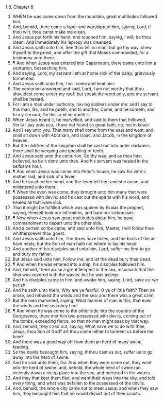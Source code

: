 1.8. Chapter 8
1. WHEN he was come down from the mountain, great multitudes followed him.
2. And, behold, there came a leper and worshipped him, saying, Lord, if thou wilt, thou canst make me clean.
3. And Jesus put forth his hand, and touched him, saying, I will; be thou clean. And immediately his leprosy was cleansed.
4. And Jesus saith unto him, See thou tell no man; but go thy way, shew thyself to the priest, and offer the gift that Moses commanded, for a testimony unto them.
5. ¶ And when Jesus was entered into Capernaum, there came unto him a centurion, beseeching him,
6. And saying, Lord, my servant lieth at home sick of the palsy, grievously tormented.
7. And Jesus saith unto him, I will come and heal him.
8. The centurion answered and said, Lord, I am not worthy that thou shouldest come under my roof: but speak the word only, and my servant shall be healed.
9. For I am a man under authority, having soldiers under me: and I say to this man, Go, and he goeth; and to another, Come, and he cometh; and to my servant, Do this, and he doeth it.
10. When Jesus heard it, he marvelled, and said to them that followed, Verily I say unto you, I have not found so great faith, no, not in Israel.
11. And I say unto you, That many shall come from the east and west, and shall sit down with Abraham, and Isaac, and Jacob, in the kingdom of heaven.
12. But the children of the kingdom shall be cast out into outer darkness: there shall be weeping and gnashing of teeth.
13. And Jesus said unto the centurion, Go thy way; and as thou hast believed, so be it done unto thee. And his servant was healed in the selfsame hour.
14. ¶ And when Jesus was come into Peter's house, he saw his wife's mother laid, and sick of a fever.
15. And he touched her hand, and the fever left her: and she arose, and ministered unto them.
16. ¶ When the even was come, they brought unto him many that were possessed with devils: and he cast out the spirits with his word, and healed all that were sick:
17. That it might be fulfilled which was spoken by Esaias the prophet, saying, Himself took our infirmities, and bare our sicknesses.
18. ¶ Now when Jesus saw great multitudes about him, he gave commandment to depart unto the other side.
19. And a certain scribe came, and said unto him, Master, I will follow thee whithersoever thou goest.
20. And Jesus saith unto him, The foxes have holes, and the birds of the air have nests; but the Son of man hath not where to lay his head.
21. And another of his disciples said unto him, Lord, suffer me first to go and bury my father.
22. But Jesus said unto him, Follow me; and let the dead bury their dead.
23. ¶ And when he was entered into a ship, his disciples followed him.
24. And, behold, there arose a great tempest in the sea, insomuch that the ship was covered with the waves: but he was asleep.
25. And his disciples came to him, and awoke him, saying, Lord, save us: we perish.
26. And he saith unto them, Why are ye fearful, O ye of little faith? Then he arose, and rebuked the winds and the sea; and there was a great calm.
27. But the men marvelled, saying, What manner of man is this, that even the winds and the sea obey him!
28. ¶ And when he was come to the other side into the country of the Gergesenes, there met him two possessed with devils, coming out of the tombs, exceeding fierce, so that no man might pass by that way.
29. And, behold, they cried out, saying, What have we to do with thee, Jesus, thou Son of God? art thou come hither to torment us before the time?
30. And there was a good way off from them an herd of many swine feeding.
31. So the devils besought him, saying, If thou cast us out, suffer us to go away into the herd of swine.
32. And he said unto them, Go. And when they were come out, they went into the herd of swine: and, behold, the whole herd of swine ran violently down a steep place into the sea, and perished in the waters.
33. And they that kept them fled, and went their ways into the city, and told every thing, and what was befallen to the possessed of the devils.
34. And, behold, the whole city came out to meet Jesus: and when they saw him, they besought him that he would depart out of their coasts.

